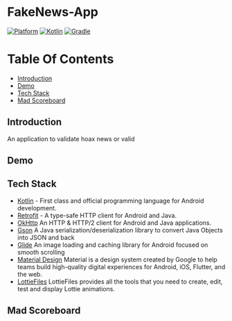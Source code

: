 # FakeNews-App
[![Platform](https://img.shields.io/badge/platform-Android-green.svg)](http://developer.android.com/index.html) [![Kotlin](https://img.shields.io/badge/kotlin-1.7.0-orange.svg)](http://kotlinlang.org) [![Gradle](https://img.shields.io/badge/gradle-7.2.0-%2366DCB8.svg)](https://developer.android.com/studio/releases/gradle-plugin)

# Table Of Contents
- [Introduction](#introduction)
- [Demo](#demo)
- [Tech Stack](#tech-stack)
- [Mad Scoreboard](#mad-scoreboard)

## Introduction

An application to validate hoax news or valid

## Demo

## Tech Stack

- [Kotlin](https://kotlinlang.org/) - First class and official programming language for Android development.
- [Retrofit](https://square.github.io/retrofit/) - A type-safe HTTP client for Android and Java.
- [OkHttp](http://square.github.io/okhttp/) An HTTP & HTTP/2 client for Android and Java applications.
- [Gson](https://github.com/google/gson) A Java serialization/deserialization library to convert Java Objects into JSON and back
- [Glide](https://github.com/bumptech/glide) An image loading and caching library for Android focused on smooth scrolling
- [Material Design](https://material.io/develop/android/docs/getting-started) Material is a design system created by Google to help teams build high-quality digital experiences for Android, iOS, Flutter, and the web.
- [LottieFiles](https://lottiefiles.com/) LottieFiles provides all the tools that you need to create, edit, test and display Lottie animations.

## Mad Scoreboard
